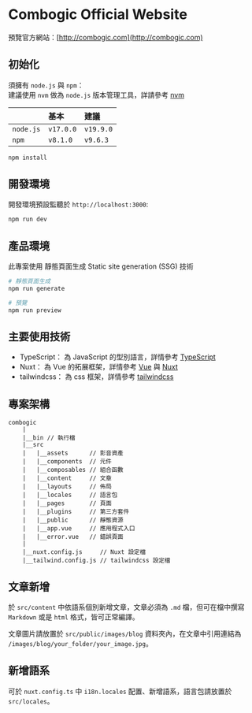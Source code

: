 # Combogic Official Website
預覽官方網站：[http://combogic.com](http://combogic.com)

## 初始化

須擁有 `node.js` 與 `npm`：  
建議使用 `nvm` 做為 `node.js` 版本管理工具，詳請參考 [nvm](https://github.com/nvm-sh/nvm)  

|           | 基本       | 建議       |
| :-------- | :-------- | :-------- |
| `node.js` | `v17.0.0` | `v19.9.0` |
| `npm`     | `v8.1.0`  | `v9.6.3`  |

```bash
npm install
```

## 開發環境

開發環境預設監聽於 `http://localhost:3000`:

```bash
npm run dev
```

## 產品環境

此專案使用 靜態頁面生成 Static site generation (SSG) 技術

```bash
# 靜態頁面生成
npm run generate

# 預覽
npm run preview
```

## 主要使用技術
- TypeScript： 為 JavaScript 的型別語言，詳情參考 [TypeScript](https://www.typescriptlang.org/)
- Nuxt： 為 Vue 的拓展框架，詳情參考 [Vue](https://vuejs.org/) 與 [Nuxt](https://nuxt.com/)
- tailwindcss： 為 css 框架，詳情參考 [tailwindcss](https://tailwindcss.com/)

## 專案架構
```
combogic
    |
    |__bin // 執行檔
    |__src
    |   |__assets      // 影音資產
    |   |__components  // 元件
    |   |__composables // 組合函數
    |   |__content     // 文章
    |   |__layouts     // 佈局
    |   |__locales     // 語言包
    |   |__pages       // 頁面
    |   |__plugins     // 第三方套件
    |   |__public      // 靜態資源
    |   |__app.vue     // 應用程式入口
    |   |__error.vue   // 錯誤頁面
    |
    |__nuxt.config.js     // Nuxt 設定檔
    |__tailwind.config.js // tailwindcss 設定檔
```

## 文章新增
於 `src/content` 中依語系個別新增文章，文章必須為 `.md` 檔，但可在檔中撰寫 `Markdown` 或是 `html` 格式，皆可正常編譯。  

文章圖片請放置於 `src/public/images/blog` 資料夾內，在文章中引用連結為 `/images/blog/your_folder/your_image.jpg`。

## 新增語系
可於 `nuxt.config.ts` 中 `i18n.locales` 配置、新增語系，語言包請放置於 `src/locales`。
